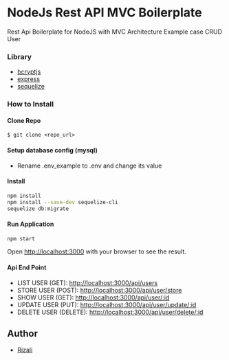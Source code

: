 # NodeJs Rest API MVC Boilerplate
Rest Api Boilerplate for NodeJS with MVC Architecture
Example case CRUD User

### Library

- [bcryptjs](https://www.npmjs.com/package/bcryptjs)
- [express](https://expressjs.com/)
- [sequelize](https://sequelize.org/docs/v6/)

### How to Install

#### Clone Repo
`$ git clone <repo_url>`

#### Setup database config (mysql)
- Rename .env_example to .env and change its value

#### Install

```bash
npm install
npm install --save-dev sequelize-cli
sequelize db:migrate
```

#### Run Application
```bash
npm start
```
Open [http://localhost:3000](http://localhost:3000) with your browser to see the result.

#### Api End Point
- LIST USER (GET): [http://localhost:3000/api/users](http://localhost:3000/api/users)
- STORE USER (POST): [http://localhost:3000/api/user/store](http://localhost:3000/api/user/store)
- SHOW USER (GET): [http://localhost:3000/api/user/:id](http://localhost:3000/api/user/1)
- UPDATE USER (PUT): [http://localhost:3000/api/user/update/:id](http://localhost:3000/api/user/update/1)
- DELETE USER (DELETE): [http://localhost:3000/api/user/delete/:id](http://localhost:3000/api/user/delete/1)

## Author

- [Rizali](https://github.com/nolpersen)







